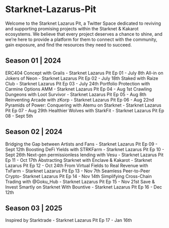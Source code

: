 # Starknet-Lazarus-Pit

Welcome to the Starknet Lazarus Pit, a Twitter Space dedicated to reviving and supporting promising projects within the Starknet & Kakarot ecosystems. We believe that every project deserves a chance to shine, and we’re here to provide a platform for them to connect with the community, gain exposure, and find the resources they need to succeed.

## Season 01 | 2024
ERC404 Concept with Grails - Starknet Lazarus Pit Ep 01 - July 8th 
All-in on Jokers of Neon -  Starknet Lazarus Pit Ep 02 - July 18th 
Staked with Raize Club - Starknet Lazarus Pit Ep 03 - July 24th
Portfolio Protection with Carmine Options AMM - Starknet Lazarus Pit Ep 04 - Aug 1st
Crawling Dungeons with Loot Survivor - Starknet Lazarus Pit Ep 05 - Aug 8th
Reinventing Arcade with zKorp - Starknet Lazarus Pit Ep 06 - Aug 22nd
Pyramids of Power: Conquering with Atemu on Starknet - Starknet Lazarus Pit Ep 07 - Aug 29th
Healthier Wolves with StarkFit - Starknet Lazarus Pit Ep 08 - Sept 5th

## Season 02 | 2024
Bridging the Gap between Artists and Fans - Starknet Lazarus Pit Ep 09 - Sept 12th
Boosting DeFi Yields with STRKFarm - Starknet Lazarus Pit Ep 10 - Sept 26th
Next-gen permissionless lending with Vesu - Starknet Lazarus Pit Ep 11 - Oct 17th
Abstracting Starknet with Enclave & Kakarot - Starknet Lazarus Pit Ep 12 - Oct 24th
From Virtual Fields to Real Revenue with TxFarm - Starknet Lazarus Pit Ep 13 - Nov 7th
Seamless Peer-to-Peer Crypto- Starknet Lazarus Pit Ep 14 - Nov 14th
Simplifying Cross-Chain Trading with @Goku_Hub - Starknet Lazarus Pit Ep 15 - Nov 21st
Save & Invest Smartly on Starknet With Bountive - Starknet Lazarus Pit Ep 16 - Dec 12th

## Season 03 | 2025
Inspired by Starktrade - Starknet Lazarus Pit Ep 17 - Jan 16th




